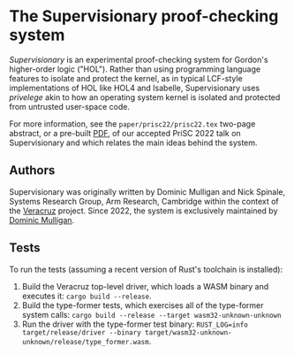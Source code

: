 # The Supervisionary proof-checking system

*Supervisionary* is an experimental proof-checking system for Gordon's higher-order logic ("HOL").
Rather than using programming language features to isolate and protect the kernel, as in typical LCF-style implementations of HOL like HOL4 and Isabelle, Supervisionary uses *privelege* akin to how an operating system kernel is isolated and protected from untrusted user-space code.

For more information, see the `paper/prisc22/prisc22.tex` two-page abstract, or a pre-built [PDF](https://dominicpm.github.io/publications/mulligan-supervisionary-2022.pdf), of our accepted PriSC 2022 talk on Supervisionary and which relates the main ideas behind the system.

## Authors

Supervisionary was originally written by Dominic Mulligan and Nick Spinale, Systems Research Group, Arm Research, Cambridge within the context of the [Veracruz](https://github.com/veracruz-project/veracruz) project.
Since 2022, the system is exclusively maintained by [Dominic Mulligan](https://dominicpm.github.io).

## Tests

To run the tests (assuming a recent version of Rust's toolchain is installed):

1. Build the Veracruz top-level driver, which loads a WASM binary and executes it: `cargo build --release`.
2. Build the type-former tests, which exercises all of the type-former system calls: `cargo build --release --target wasm32-unknown-unknown`
3. Run the driver with the type-former test binary: `RUST_LOG=info target/release/driver --binary target/wasm32-unknown-unknown/release/type_former.wasm`.
